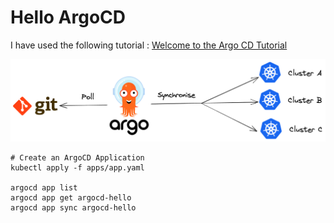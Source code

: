 # Hello ArgoCD
I have used the following tutorial : [Welcome to the Argo CD Tutorial](https://redhat-scholars.github.io/argocd-tutorial/argocd-tutorial/index.html)

![img.png](docs%2Fimg.png)

```
# Create an ArgoCD Application
kubectl apply -f apps/app.yaml

argocd app list
argocd app get argocd-hello
argocd app sync argocd-hello

```

